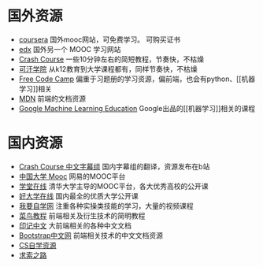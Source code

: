 # 国外资源
- [coursera](https://www.coursera.org/) 国外mooc网站，可免费学习。 可购买证书
- [edx](https://www.edx.org/) 国外另一个 MOOC 学习网站
- [Crash Course](https://thecrashcourse.com/) 一些10分钟左右的简短教程，节奏快，不枯燥
- [可汗学院](https://www.khanacademy.org/) 从k12教育到大学课程都有，同样节奏快，不枯燥
- [Free Code Camp](https://www.freecodecamp.org/) 偏重于习题册的学习资源，偏前端，也会有python、[[机器学习]]相关
- [MDN](https://developer.mozilla.org/zh-CN/) 前端的文档资源
- [Google Machine Learning Education](https://developers.google.cn/machine-learning) Google出品的[[机器学习]]相关的课程

# 国内资源
- [Crash Course 中文字幕组](https://crashcourse.club/) 国内字幕组的翻译，资源发布在b站
- [中国大学 Mooc](https://www.icourse163.org/) 网易的MOOC平台
- [学堂在线](https://www.xuetangx.com/) 清华大学主导的MOOC平台，各大优秀高校的公开课
- [好大学在线](https://www.cnmooc.org/home/index.mooc) 国内最全的优质大学公开课
- [我要自学网](https://www.51zxw.net/) 注重各种实操类技能的学习，大量的视频课程
- [菜鸟教程](http://www.runoob.com/) 前端相关及衍生技术的简明教程
- [印记中文](https://docschina.org/) 大前端相关的各种中文文档
- [Bootstrap中文网](https://www.bootcss.com/)  前端相关技术的中文文档资源
- [CS自学资源](https://csdiy.wiki/)
- [求索之路](https://www.qiusuozhilu.com/)